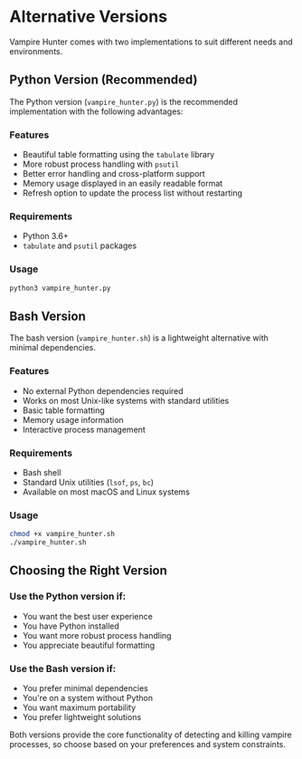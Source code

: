 # Alternative Versions

Vampire Hunter comes with two implementations to suit different needs and environments.

## Python Version (Recommended)

The Python version (`vampire_hunter.py`) is the recommended implementation with the following advantages:

### Features
- Beautiful table formatting using the `tabulate` library
- More robust process handling with `psutil`
- Better error handling and cross-platform support
- Memory usage displayed in an easily readable format
- Refresh option to update the process list without restarting

### Requirements
- Python 3.6+
- `tabulate` and `psutil` packages

### Usage
```bash
python3 vampire_hunter.py
```

## Bash Version

The bash version (`vampire_hunter.sh`) is a lightweight alternative with minimal dependencies.

### Features
- No external Python dependencies required
- Works on most Unix-like systems with standard utilities
- Basic table formatting
- Memory usage information
- Interactive process management

### Requirements
- Bash shell
- Standard Unix utilities (`lsof`, `ps`, `bc`)
- Available on most macOS and Linux systems

### Usage
```bash
chmod +x vampire_hunter.sh
./vampire_hunter.sh
```

## Choosing the Right Version

### Use the Python version if:
- You want the best user experience
- You have Python installed
- You want more robust process handling
- You appreciate beautiful formatting

### Use the Bash version if:
- You prefer minimal dependencies
- You're on a system without Python
- You want maximum portability
- You prefer lightweight solutions

Both versions provide the core functionality of detecting and killing vampire processes, so choose based on your preferences and system constraints.